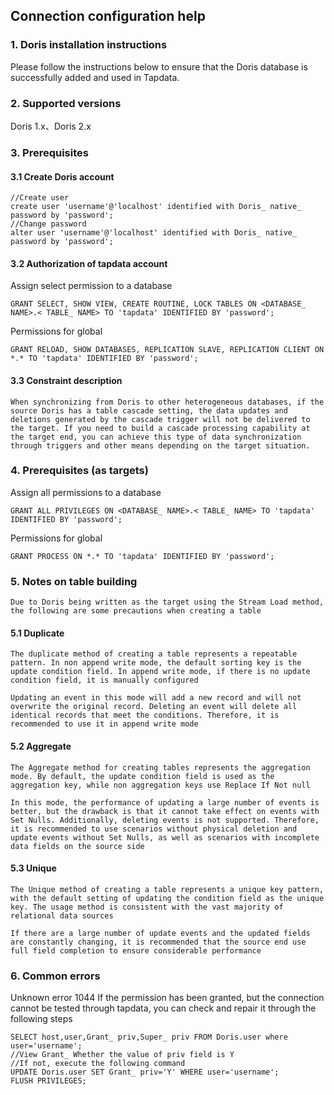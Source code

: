## **Connection configuration help**
### **1.  Doris installation instructions**
Please follow the instructions below to ensure that the Doris database is successfully added and used in Tapdata.
### **2.  Supported versions**
Doris 1.x、Doris 2.x
### **3.  Prerequisites**
#### **3.1 Create Doris account**
```
//Create user
create user 'username'@'localhost' identified with Doris_ native_ password by 'password';
//Change password
alter user 'username'@'localhost' identified with Doris_ native_ password by 'password';
```
#### **3.2 Authorization of tapdata account**
Assign select permission to a database
```
GRANT SELECT, SHOW VIEW, CREATE ROUTINE, LOCK TABLES ON <DATABASE_ NAME>.< TABLE_ NAME> TO 'tapdata' IDENTIFIED BY 'password';
```
Permissions for global
```
GRANT RELOAD, SHOW DATABASES, REPLICATION SLAVE, REPLICATION CLIENT ON *.* TO 'tapdata' IDENTIFIED BY 'password';
```
#### **3.3 Constraint description**
```
When synchronizing from Doris to other heterogeneous databases, if the source Doris has a table cascade setting, the data updates and deletions generated by the cascade trigger will not be delivered to the target. If you need to build a cascade processing capability at the target end, you can achieve this type of data synchronization through triggers and other means depending on the target situation.
```
###  **4.  Prerequisites (as targets)**
Assign all permissions to a database
```
GRANT ALL PRIVILEGES ON <DATABASE_ NAME>.< TABLE_ NAME> TO 'tapdata' IDENTIFIED BY 'password';
```
Permissions for global
```
GRANT PROCESS ON *.* TO 'tapdata' IDENTIFIED BY 'password';
```
### **5. Notes on table building**
```
Due to Doris being written as the target using the Stream Load method, the following are some precautions when creating a table
```
#### **5.1 Duplicate**
```
The duplicate method of creating a table represents a repeatable pattern. In non append write mode, the default sorting key is the update condition field. In append write mode, if there is no update condition field, it is manually configured

Updating an event in this mode will add a new record and will not overwrite the original record. Deleting an event will delete all identical records that meet the conditions. Therefore, it is recommended to use it in append write mode
```
#### **5.2 Aggregate**
```
The Aggregate method for creating tables represents the aggregation mode. By default, the update condition field is used as the aggregation key, while non aggregation keys use Replace If Not null

In this mode, the performance of updating a large number of events is better, but the drawback is that it cannot take effect on events with Set Nulls. Additionally, deleting events is not supported. Therefore, it is recommended to use scenarios without physical deletion and update events without Set Nulls, as well as scenarios with incomplete data fields on the source side
```
#### **5.3 Unique**
```
The Unique method of creating a table represents a unique key pattern, with the default setting of updating the condition field as the unique key. The usage method is consistent with the vast majority of relational data sources

If there are a large number of update events and the updated fields are constantly changing, it is recommended that the source end use full field completion to ensure considerable performance
```
###  **6.  Common errors**
Unknown error 1044
If the permission has been granted, but the connection cannot be tested through tapdata, you can check and repair it through the following steps
```
SELECT host,user,Grant_ priv,Super_ priv FROM Doris.user where user='username';
//View Grant_ Whether the value of priv field is Y
//If not, execute the following command
UPDATE Doris.user SET Grant_ priv='Y' WHERE user='username';
FLUSH PRIVILEGES;
```